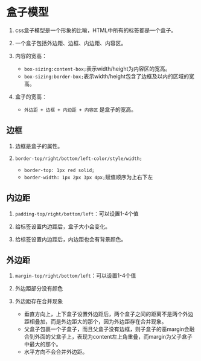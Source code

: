 # 盒子模型

1. css盒子模型是一个形象的比喻，HTML中所有的标签都是一个盒子。

2. 一个盒子包括外边距、边框、内边距、内容区。

3. 内容的宽高：
    - `box-sizing:content-box;`表示width/height为内容区的宽高。
    - `box-sizing:border-box;`表示width/height包含了边框及以内的区域的宽高。
    
4. 盒子的宽高：
    - `外边距 + 边框 + 内边距 + 内容区` 是盒子的宽高。 

## 边框

1. 边框是盒子的属性。

2. `border-top/right/bottom/left-color/style/width;`
    - `border-top: 1px red solid;`
    - `border-width: 1px 2px 3px 4px;`赋值顺序为上右下左
    
## 内边距

1. `padding-top/right/bottom/left`：可以设置1-4个值

2. 给标签设置内边距后，盒子大小会变化。

3. 给标签设置内边距后，内边距也会有背景颜色。

## 外边距

1. `margin-top/right/bottom/left`：可以设置1-4个值

2. 外边距部分没有颜色

3. 外边距存在合并现象
    - 垂直方向上，上下盒子设置外边距后，两个盒子之间的距离不是两个外边距相叠加，而是外边距大的那个，因为外边距存在合并现象。
    - 父盒子包裹一个子盒子，而且父盒子没有边框，则子盒子的恶margin会融合到外面的父盒子上，表现为content左上角重叠，而margin为父子盒子中最大的那个。
    - 水平方向不会合并外边距。

